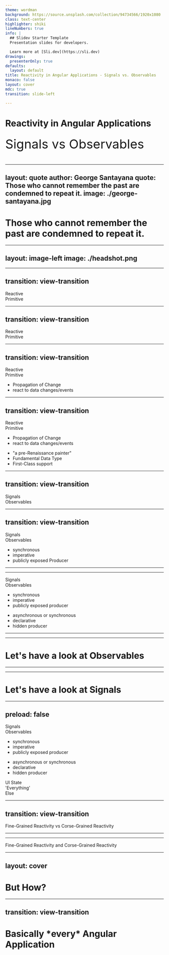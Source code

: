 ```yaml
---
theme: wordman
background: https://source.unsplash.com/collection/94734566/1920x1080
class: text-center
highlighter: shiki
lineNumbers: true
info: |
  ## Slidev Starter Template
  Presentation slides for developers.

  Learn more at [Sli.dev](https://sli.dev)
drawings:
  presenterOnly: true
defaults:
  layout: default
title: Reactivity in Angular Applications - Signals vs. Observables
monaco: false
layout: cover
mdc: true
transition: slide-left

---
```


# Reactivity in Angular Applications
Signals vs Observables

<style>
p {
  margin-top: 1.5rem !important;
  font-size: 2.5rem;
}
</style>

---
layout: quote
author: George Santayana
quote: Those who cannot remember the past are condemned to repeat it.
image: ./george-santayana.jpg
---

# Those who cannot remember the past are condemned to repeat it.

---
layout: image-left
image: ./headshot.png
---
<div class='flex items-center h-full'>
  <div class="grid grid-cols-2 gap-4">
    <card title='Developer Advocate' imagePath='jbLogo.png' imageAlt='JetBrains Logo'></card>
    <card title='Core Team Member' imagePath='rxLogo.png' imageAlt='RxJS Logo'></card>
    <card title='GDE' imagePath='angularLogo.png' imageAlt='Angular Logo'></card>
    <card title='Host' imagePath='podcastLogo.png' imageAlt='Angular Plus Show Podcast Logo'></card>
  </div>
</div>

---
transition: view-transition
---

<div class='flex w-full h-full items-center justify-center'>
  <div class='text-6xl pr-1' style='view-transition-name: left'> Reactive </div>
  <div class='text-6xl pl-1' style='view-transition-name: right'> Primitive </div>
</div>


---
transition: view-transition
---
<div class='flex flex-col h-full'>
  <div class='flex w-full items-center justify-around'>
    <div class='text-4xl pr-1' style='view-transition-name: left'> Reactive </div>
    <div class='text-4xl pl-1' style='view-transition-name: right'> Primitive </div>
  </div>
  
  <div class='flex w-full items-center justify-around flex-1'>
    <div style='view-transition-name: left-text'></div>
    <div  style='view-transition-name: right-text'></div>
  </div>
</div>

---
transition: view-transition
---
<div class='flex flex-col h-full'>
  <div class='flex w-full items-center justify-around'>
    <div class='text-4xl pr-1' style='view-transition-name: left'> Reactive </div>
    <div class='text-4xl pl-1 text-gray-600' style='view-transition-name: right'> Primitive </div>
  </div>

  <div class='flex w-full items-center justify-around flex-1'>
    <div style='view-transition-name: left-text' class='flex-1'>
      <ul>
        <li>Propagation of Change</li>
        <li>react to data changes/events</li>
      </ul>
    </div>
    <div  style='view-transition-name: right-text' class='flex-1'></div>
  </div>
</div>

---
transition: view-transition
---
<div class='flex flex-col h-full'>
  <div class='flex w-full items-center justify-around'>
    <div class='text-4xl pr-1 text-gray-600' style='view-transition-name: left'> Reactive </div>
    <div class='text-4xl pl-1' style='view-transition-name: right'> Primitive </div>
  </div>

  <div class='flex w-full items-center justify-around flex-1'>
    <div style='view-transition-name: left-text' class='text-gray-600 flex-1'>
      <ul>
        <li>Propagation of Change</li>
        <li>react to data changes/events</li>
      </ul>
    </div>
    <div  style='view-transition-name: right-text' class='flex-1'>
      <ul>
        <li>"a pre-Renaissance painter"</li>
        <li>Fundamental Data Type</li>
        <li>First-Class support</li>
      </ul>
    </div>
  </div>
</div>

---
transition: view-transition
---
<div class='flex flex-col h-full'>
  <div class='flex w-full items-center justify-around'>
    <div class='text-4xl pr-1' style='view-transition-name: left'> Signals </div>
    <div class='text-4xl pl-1' style='view-transition-name: right'> Observables </div>
  </div>

  <div class='flex w-full items-center justify-around flex-1'>
    <div style='view-transition-name: left-text' class='flex-1'>
    </div>
    <div style='view-transition-name: right-text' class='flex-1'></div>
  </div>
</div>

---
transition: view-transition
---
<div class='flex flex-col h-full'>
  <div class='flex w-full items-center justify-around'>
    <div class='text-4xl pr-1' style='view-transition-name: left'> Signals </div>
    <div class='text-4xl pl-1 text-gray-600' style='view-transition-name: right'> Observables </div>
  </div>

  <div class='flex w-full items-center justify-around flex-1'>
    <div style='view-transition-name: left-text' class='flex-1'>
      <ul>
        <li>synchronous</li>
        <li>imperative</li>
        <li>publicly exposed Producer</li>
      </ul>
    </div>
    <div style='view-transition-name: right-text' class='flex-1'></div>
  </div>
</div>

---
---
<div class='flex flex-col h-full'>
  <div class='flex w-full items-center justify-around'>
    <div class='text-4xl pr-1 text-gray-600' style='view-transition-name: left'> Signals </div>
    <div class='text-4xl pl-1' style='view-transition-name: right'> Observables </div>
  </div>

  <div class='flex w-full items-center justify-around flex-1'>
    <div style='view-transition-name: left-text' class='flex-1 text-gray-600'>
      <ul>
        <li>synchronous</li>
        <li>imperative</li>
        <li>publicly exposed producer</li>
      </ul>
    </div>
    <div style='view-transition-name: right-text' class='flex-1'>
      <ul>
        <li>asynchronous or synchronous</li>
        <li>declarative</li>
        <li>hidden producer</li>
      </ul>
    </div>
  </div>
</div>

---
---

# Let's have a look at Observables

---
---

# Let's have a look at Signals

---
preload: false
---
<div class='flex flex-col h-full'>
  <div class='flex w-full items-center justify-around'>
    <div class='text-4xl pr-1' style='view-transition-name: left'> Signals </div>
    <div class='text-4xl pl-1' style='view-transition-name: right'> Observables </div>
  </div>
  <div class='flex w-full items-center justify-around flex-1'>
    <div style='view-transition-name: left-text' class='flex-1'>
      <ul>
        <li>synchronous</li>
        <li>imperative</li>
        <li>publicly exposed producer</li>
      </ul>
    </div>
    <div style='view-transition-name: right-text' class='flex-1'>
      <ul>
        <li>asynchronous or synchronous</li>
        <li>declarative</li>
        <li>hidden producer</li>
      </ul>
    </div>
  </div>
</div>
<div class='absolute w-full h-full' style='top: 45%'>
  <div class='flex w-full items-center justify-around flex-1'>
    <div v-motion :initial="{ opacity: 0, rotate: '0deg' }" :enter="{ opacity: 1,  rotate: '-45deg' }" class='text-6xl font-bold text-red-600 rotate-315'>UI State</div>
    <div v-motion :initial="{ opacity: 0, rotate: '0deg' }" :enter="{ opacity: 1,  rotate: '-45deg' }" class='text-6xl font-bold text-red-600 rotate-315 text-center'>
        <span>'Everything'</span><br><span>Else</span></div>
  </div>
</div>

---
transition: view-transition
---

<div class='flex w-full h-full items-center justify-around flex-col'>
  <span class='text-4xl'>Fine-Grained Reactivity</span>
  <span class='text-2xl text-gray-400' style='view-transition-name: conjunction'>vs</span>
  <span class='text-4xl'>Corse-Grained Reactivity</span>
</div>

---
---

<div class='flex w-full h-full items-center justify-around flex-col'>
  <span class='text-4xl'>Fine-Grained Reactivity</span>
  <span class='text-2xl text-gray-400' style='view-transition-name: conjunction'>and</span>
  <span class='text-4xl'>Corse-Grained Reactivity</span>
</div>

---
layout: cover
---
# But How?

---
transition: view-transition
---

<h1>Basically *every* Angular Application</h1>
<div class="flex flex-col items-center justify-center" style="height: calc(100% - 80px); view-transition-name='state-container'">
</div>

<style>
.bar {
    background: white;
    color: black
}
</style>

---
transition: view-transition
---

<h1 style="view-transition-name:'headline'">Basically *every* Angular Application</h1>
<div class="flex flex-col items-center justify-center" style="height: calc(100% - 80px); view-transition-name:'state-container'">
    <div class="w-full h-5 flex items-center mb-1 justify-center bar p-6 rounded-md">State</div>
    <div class="w-full h-5 flex items-center m-1 justify-center bar p-6 rounded-md">Abstraction</div>
    <div class="w-full h-5 flex items-center m-1 justify-center bar p-6 rounded-md">UI</div>
</div>

<style>
.bar {
    background: white;
    color: black
}
</style>

---
transition: view-transition
---

<h1 style="view-transition-name:'headline'">Signals?</h1>
<div class="flex flex-col items-center justify-center" style="height: calc(100% - 80px); view-transition-name:'state-container'">
    <div class="w-full h-5 flex items-center mb-1 justify-center bar p-6 rounded-md" style="view-transition-name:'bar-1'">State</div>
    <div class="w-full h-5 flex items-center m-1 justify-center bar p-6 rounded-md" style="view-transition-name:'bar-2'">Abstraction</div>
    <div class="w-full h-5 flex items-center m-1 justify-center bar p-6 rounded-md" style="view-transition-name:'bar-3'">UI</div>
</div>

<style>
.bar {
    background: white;
    color: black
}
</style>

---
transition: view-transition
---

<h1 style="view-transition-name:'headline'">Signals?</h1>
<div class="flex flex-col items-center justify-center" style="height: calc(100% - 80px); view-transition-name:'state-container'">
    <div class="w-full h-5 flex items-center mb-1 justify-center bar p-6 rounded-md" style="view-transition-name:'bar-1'">State</div>
    <div class="w-full h-5 flex items-center m-1 justify-center bar p-6 rounded-md bar-active" style="view-transition-name:'bar-2'">Abstraction</div>
    <div class="w-full h-5 flex items-center m-1 justify-center bar p-6 rounded-md bar-active" style="view-transition-name:'bar-3'">UI</div>
</div>

<style>
.bar {
    background: white;
    color: black
}

.bar-active {
    background: var(--onu-colors-cyan400);
    color: white
}
</style>

---
---

<h1 style="view-transition-name:'headline'">Observables?</h1>
<div class="flex flex-col items-center justify-center" style="height: calc(100% - 80px); view-transition-name:'state-container'">
    <div class="w-full h-5 flex items-center mb-1 justify-center bar p-6 rounded-md bar-active" style="view-transition-name:'bar-1'">State</div>
    <div class="w-full h-5 flex items-center m-1 justify-center bar p-6 rounded-md bar-active" style="view-transition-name:'bar-2'">Abstraction</div>
    <div class="w-full h-5 flex items-center m-1 justify-center bar p-6 rounded-md" style="view-transition-name:'bar-3'">UI</div>
</div>

<style>
.bar {
    background: white;
    color: black
}

.bar-active {
    background: var(--onu-colors-pink700);
    color: white
}
</style>

---
layout: image
image: ./inception-deeper.gif
backgroundSize: inherit

---


---
---

````md magic-move

```angular-ts

Component({

  standalone: true,

  template:`<div *ngIf="someCondition">

     <div *ngFor="let item of source$ | async"></div>

  </div>`,

})

export class FooComponent {

  source$ = inject(Service).someMethod();

}

```


```angular-ts

@Component({

  standalone: true,

  template:`{{ counter() }}`,

})

export class FooComponent {

  counter$ = interval(1000);

  counter = toSignal(this.counter$, { initialValue: 0 });

}

```

````

---
---

# Thanks for listening 🙏

<div class="flex w-full items-center justify-center">
    <a href="https://wordman.dev/talk/2024/ngconf">
        <qrcode value="https://wordman.dev/talk/2024/ngconf" class="mb-2 mt-2"> </qrcode>
        <span>https://wordman.dev/talk/2024/ngconf</span>
    </a>
</div>


